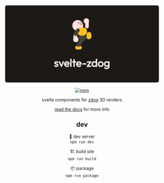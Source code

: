 <div align="center">

[![svelte-zdog](static/cover.png)](https://carlos-aguilar.com/svelte-zdog)

[![npm](https://img.shields.io/npm/v/svelte-zdog?logo=npm&style=flat-square)](https://npm.im/svelte-zdog)

svelte components for [zdog](https://zzz.dog) 3D renders

[read the docs](https://carlos-aguilar.com/svelte-zdog) for more info

## dev

🚧 dev server  
`npm run dev`

🏗 build site  
`npm run build`

📦 package  
`npm run package`

</div>
